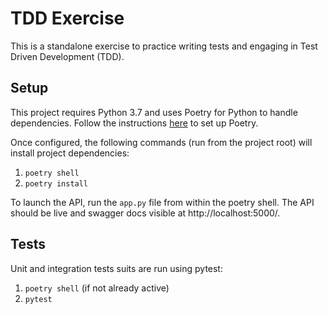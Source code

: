 # TDD Exercise

This is a standalone exercise to practice writing tests and engaging in Test Driven Development (TDD).

## Setup

This project requires Python 3.7 and uses Poetry for Python to handle dependencies. Follow the instructions 
[here](https://python-poetry.org/docs/#installation) to set up Poetry.

Once configured, the following commands (run from the project root) will install project dependencies:
1. `poetry shell`
2. `poetry install`

To launch the API, run the `app.py` file from within the poetry 
shell. The API should be live and swagger docs visible at http://localhost:5000/.

## Tests

Unit and integration tests suits are run using pytest:
1. `poetry shell` (if not already active)
2. `pytest`
